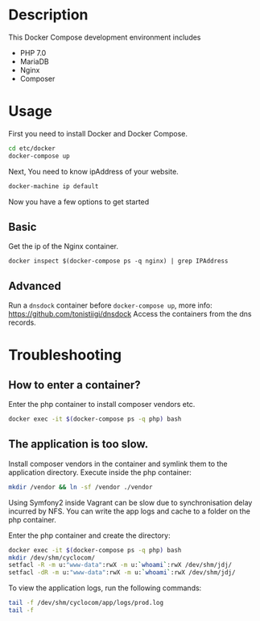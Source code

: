 # Description
This Docker Compose development environment includes

* PHP 7.0
* MariaDB
* Nginx 
* Composer

# Usage

First you need to install Docker and Docker Compose.

```bash
cd etc/docker
docker-compose up
```

Next, You need to know ipAddress of your website. 

```bash
docker-machine ip default
```

Now you have a few options to get started

## Basic

Get the ip of the Nginx container.

```
docker inspect $(docker-compose ps -q nginx) | grep IPAddress
```

## Advanced

Run a `dnsdock` container before `docker-compose up`, more info: https://github.com/tonistiigi/dnsdock
Access the containers from the dns records.

# Troubleshooting

## How to enter a container?

Enter the php container to install composer vendors etc.

```bash
docker exec -it $(docker-compose ps -q php) bash
```

## The application is too slow.

Install composer vendors in the container and symlink them to the application directory.
Execute inside the php container:

```bash
mkdir /vendor && ln -sf /vendor ./vendor
```

Using Symfony2 inside Vagrant can be slow due to synchronisation delay incurred by NFS.
You can write the app logs and cache to a folder on the php container.

Enter the php container and create the directory:

```bash
docker exec -it $(docker-compose ps -q php) bash
mkdir /dev/shm/cyclocom/
setfacl -R -m u:"www-data":rwX -m u:`whoami`:rwX /dev/shm/jdj/
setfacl -dR -m u:"www-data":rwX -m u:`whoami`:rwX /dev/shm/jdj/
```

To view the application logs, run the following commands:

```bash
tail -f /dev/shm/cyclocom/app/logs/prod.log
tail -f
```